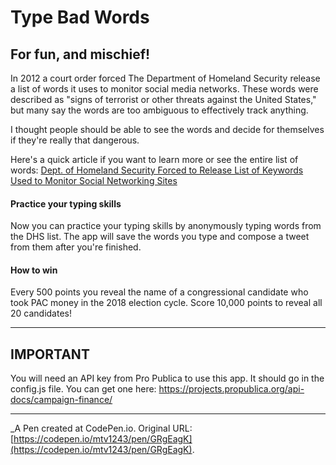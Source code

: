 # Type Bad Words

## For fun, and mischief!

In 2012 a court order forced The Department of Homeland Security release a list of words it uses to monitor social media networks. These words were described as "signs of terrorist or other threats against the United States," but many say the words are too ambiguous to effectively track anything.

I thought people should be able to see the words and decide for themselves if they're really that dangerous.

Here's a quick article if you want to learn more or see the entire list of words: [Dept. of Homeland Security Forced to Release List of Keywords Used to Monitor Social Networking Sites](https://www.forbes.com/sites/reuvencohen/2012/05/26/department-of-homeland-security-forced-to-release-list-of-keywords-used-to-monitor-social-networking-sites/#55e3f082acd0)

#### Practice your typing skills

Now you can practice your typing skills by anonymously typing words from the DHS list. The app will save the words you type and compose a tweet from them after you're finished.

#### How to win

Every 500 points you reveal the name of a congressional candidate who took PAC money in the 2018 election cycle. Score 10,000 points to reveal all 20 candidates!

---
## IMPORTANT

You will need an API key from Pro Publica to use this app. It should go in the config.js file. You can get one here: https://projects.propublica.org/api-docs/campaign-finance/

---
 _A Pen created at CodePen.io. Original URL: [https://codepen.io/mtv1243/pen/GRgEagK](https://codepen.io/mtv1243/pen/GRgEagK).
